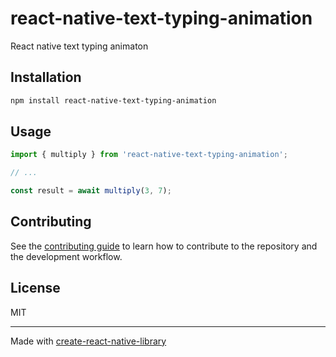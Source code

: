 # react-native-text-typing-animation

React native text typing animaton

## Installation

```sh
npm install react-native-text-typing-animation
```

## Usage

```js
import { multiply } from 'react-native-text-typing-animation';

// ...

const result = await multiply(3, 7);
```

## Contributing

See the [contributing guide](CONTRIBUTING.md) to learn how to contribute to the repository and the development workflow.

## License

MIT

---

Made with [create-react-native-library](https://github.com/callstack/react-native-builder-bob)
